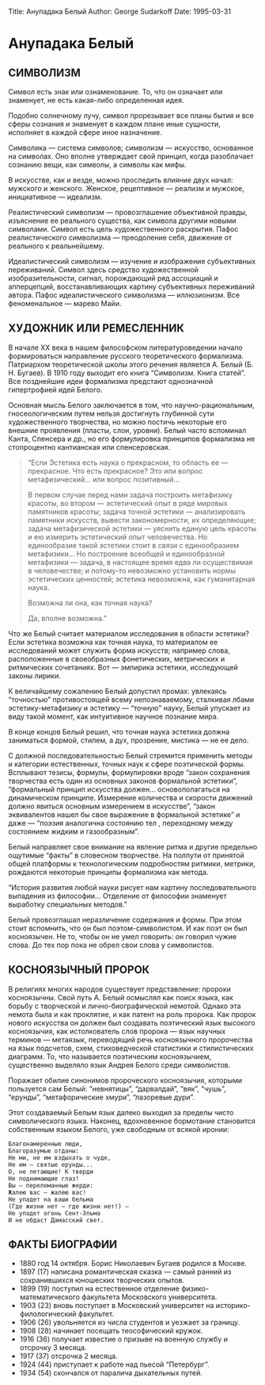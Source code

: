 Title: Анупадака Белый
Author: George Sudarkoff
Date: 1995-03-31

# Анупадака Белый

## СИМВОЛИЗМ

Символ есть знак или ознаменование. То, что он означает или знаменует, не есть какая-либо определенная идея.

Подобно солнечному лучу, символ прорезывает все планы бытия и все сферы сознания и знаменует в каждом плане иные сущности, исполняет в каждой сфере иное назначение.

Символика — система символов; символизм — искусство, основанное на символах. Оно вполне утверждает свой принцип, когда разоблачает сознанию вещи, как символы, а символы как мифы.

В искусстве, как и везде, можно проследить влияние двух начал: мужского и женского. Женское, рецептивное — реализм и мужское, инициативное — идеализм.

Реалистический символизм — провозглашение объективной правды, изъяснение ее реального существа, как символа другими новыми символами. Символ есть цель художественного раскрытия. Пафос реалистического символизма — преодоление себя, движение от реального к реальнейшему.

Идеалистический символизм — изучение и изображение субъективных переживаний. Символ здесь средство художественной изобразительности, сигнал, порождающий ряд ассоциаций и апперцепций, восстанавливающих картину субъективных переживаний автора. Пафос идеалистического символизма — иллюзионизм. Все феноменальное — марево Майи.

## ХУДОЖНИК ИЛИ РЕМЕСЛЕННИК

В начале XX века в нашем философском литературоведении начало формироваться направление русского теоретического формализма. Патриархом теоретической школы  этого речения является А. Белый (Б. Н. Бугаев). В 1910 году выходит его книга “Символизм. Книга статей”. Все позднейшие идеи формализма предстают однозначной гипертрофией идей Белого.

Основная мысль Белого заключается в том, что научно-рациональным, гносеологическим путем нельзя достигнуть глубинной сути художественного творчества, но можно постичь некоторые его внешние проявления (пласты, слои, уровни). Белый часто вспоминал Канта, Спенсера и др., но его формулировка принципов формализма не стопроцентно кантианская или спенсеровская.

> “Если Эстетика есть наука о прекрасном, то область ее — прекрасное. Что есть прекрасное? Это или вопрос метафизический... или вопрос позитивный...
>
> В первом случае перед нами задача построить метафизику красоты, во втором — эстетический опыт в ряде мировых памятников красоты; задача точной эстетики — анализировать памятники искусств, вывести закономерности, их определяющие; задача метафизической эстетики — уяснить единую цель красоты и ею измерить эстетический опыт человечества. Но единообразие такой эстетики стоит в связи с единообразием метафизики... Но построение всеобщей и единообразной метафизики — задача, в настоящее время едва ли осуществимая в человечестве; и потому-то невозможно установить нормы эстетических ценностей; эстетика невозможна, как   гуманитарная наука. 
>
> Возможна ли она, как точная наука? 
>
> Да, вполне возможна.”

Что же Белый считает материалом исследования в области эстетики? Если эстетика возможна как точная наука, то материалом ее исследований может служить форма искусств; например слова, расположенные в своеобразных фонетических, метрических и ритмических сочетаниях. Вот — эмпирика эстетики, исследующей законы лирики.

К величайшему сожалению Белый допустил промах: увлекаясь “точностью” противостоящей всему непознаваемому, сталкивая лбами эстетику-метафизику и эстетику — “точную” науку, Белый упускает из виду такой момент, как интуитивное научное познание мира.

В конце концов Белый решил, что точная наука эстетика должна заниматься формой, стилем, а дух, прозрение, мистика — не ее дело.

С должной последовательностью Белый стремится применить методы и категории естественных, точных наук к сфере поэтической формы. Всплывают тезисы, формулы, формулировки вроде “закон сохранения творчества есть один из основных законов формальной эстетики”, “формальный принцип искусства должен... основополагаться на динамическом принципе. Измерение количества и скорости движений должно явиться основным измерением в искусстве”, “закон эквивалентов нашел бы свое выражение в формальной эстетике” и даже — “поэзия аналогична состоянию тел , переходному между состоянием жидким и газообразным”.

Белый направляет свое внимание на явление ритма и другие предельно ощутимые “факты” в словесном творчестве. На полпути от принятой общей платформы к технологическим подробностям ритмики, метрики, рождаются некоторые принципы формализма как метода.

“История развития любой науки рисует нам картину последовательного выпадения из философии... Отделение от философии знаменует выработку специальных методов.”

Белый провозглашал неразличение содержания и формы. При этом стоит вспомнить, что он был поэтом-символистом. И как поэт он был косноязычен. Не то, чтобы он не умел говорить: он говорил чужие слова. До тех пор пока не обрел свои слова у символистов.

## КОСНОЯЗЫЧНЫЙ ПРОРОК

В религиях многих народов существует представление: пророки косноязычны. Свой путь А. Белый осмыслял как поиск языка, как борьбу с творческой и лично-биографической немотой. Однако эта немота была и как проклятие, и как патент на роль пророка. Как пророк нового искусства он должен был создавать поэтический язык высокого косноязычия, как истолкователь слов пророка — язык научных терминов — метаязык, переводящий речь косноязычного пророчества на язык подсчетов, схем, стиховедческой статистики и стилистических диаграмм. То, что называется поэтическим косноязычием, существенно выделяло язык Андрея Белого среди символистов.

Поражает обилие синонимов пророческого косноязычия, которыми пользуется сам Белый: “невнятицы”, “дарвалдай”, “вяк”, “чушь”, “ерунды”, “метафорические хмури”, “лазоревые дури”.

Этот создаваемый Белым язык далеко выходил за пределы чисто символического языка. Наконец, вдохновенное бормотание становится собственным языком Белого, уже свободным от всякой иронии:

    Благонамеренные люди,
    Благоразумью отданы:
    Не ми, не им вздыхать о чуде,
    Не им — святые ерунды...
    О, не летающие! К тверди
    Не поднимающие глаз!
    Вы — переломанные жерди:
    Жалею вас — жалею вас!
    Не упадет на ваши бельма
    (Где жизни нет — где жизни нет!) — 
    Не упадет огонь Сент-Эльма
    И не обдаст Дамасский свет.

## ФАКТЫ БИОГРАФИИ
- 1880 год 14 октября. Борис Николаевич  Бугаев родился в Москве.
- 1897 (17) написана романтическая сказка — самый ранний из сохранившихся юношеских творческих опытов.
- 1899 (19) поступил на естественное отделение физико-математического факультета Московского университета.
- 1903 (23) вновь поступает в Московский университет на историко-филологический факультет.
- 1906 (26) увольняется из числа студентов и уезжает за границу.
- 1908 (28) начинает посещать теософический кружок.
- 1916 (36) получает известие о призыве на военную службу и отсрочку 3 месяца.
- 1917 (37) отсрочка 2 месяца.
- 1924 (44) приступает к работе над пьесой “Петербург”.
- 1934 (54) скончался от паралича дыхательных путей.
